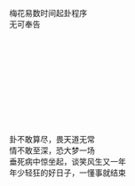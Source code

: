 梅花易数时间起卦程序    
无可奉告
 <br/>    
 <br/>
 <br/>
 <br/>
 <br/>
 <br/>
 <br/>
 <br/>
 <br/>
 <br/>
 <br/>
卦不敢算尽，畏天道无常  
情不敢至深，恐大梦一场  
垂死病中惊坐起，谈笑风生又一年  
年少轻狂的好日子，一懂事就结束    
